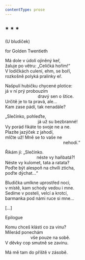 ```yaml
---
contentType: prose
---
```


## \* \* \*  
(U bludiček)

for Golden Twentieth

Má dole v údolí ojíněný keř,  
žaluje po větru: „Celičká hořím!“  
V lodičkách culení, ehm, se boří,  
rozkošně polyká pralinky eř.

Našpulí hubičku chycené plotice:  
já v ní prý probouzím  
                           dravý sen o štice.  
Určitě je to ta pravá, ale…  
Kam zase pádí, tak nenadále?

„Slečínko, pohleďte,  
                           já už su bezbranné!  
Vy porád řikáte to svoje ne a ne.  
Plazíte jazýček z jahodí,  
mlčte už! Mně se to vaše ne  
                                                nehodí.“

Řikám jí: „Slečínko.  
                          néste vy haňbatá?!  
Néste vy kulomet, tata a ratata?  
Poďte být alespoň na chvíli zticha,  
poďte dýchat…“

Bludička umlkne uprostřed noci,  
v místě, kam schody vedou i mne.  
Sedíme v posteli, velcí a krotcí,  
barmanka pod námi ruce si mne…

\[…\]

Epilogue

Komu chceš klásti co za vinu?  
Milerád ponechám  
                     vše pouze na sobě.  
V děvky cop smutně se zavinu.

Má mě tam do příště v zásobě.
